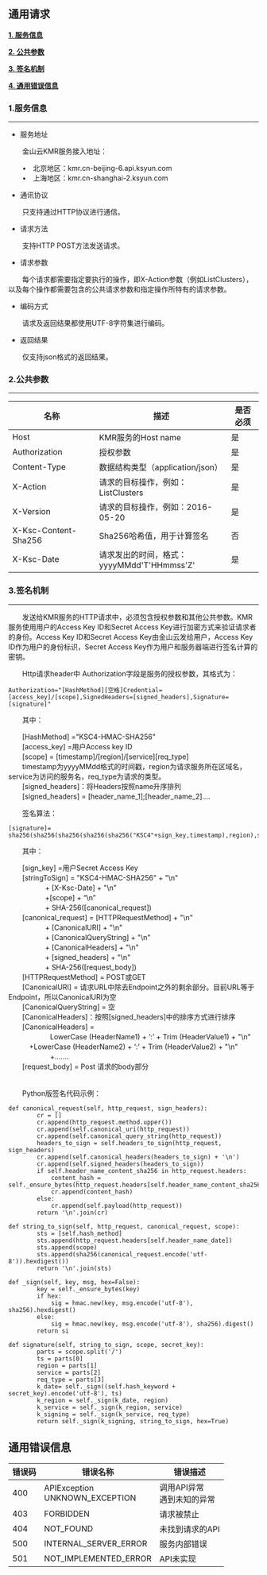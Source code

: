 ## 通用请求

 **[1. 服务信息](#fu_wu_xin_xi)**
 
 **[2. 公共参数](#gong_gong_can_shu)**
 
 **[3. 签名机制](#qian_ming_ji_zhi)**
 
 **[4. 通用错误信息](#tong_yong_cuo_wu_xin_xi)**

<h3 name="fu_wu_xin_xi" id="fu_wu_xin_xi">1.服务信息</h3>


---



* 服务地址
 
　　金山云KMR服务接入地址：
  
 　　•　北京地区：kmr.cn-beijing-6.api.ksyun.com <br/>
 　　•　上海地区：kmr.cn-shanghai-2.ksyun.com

* 通讯协议

　　只支持通过HTTP协议进行通信。

* 请求方法

　　支持HTTP POST方法发送请求。

* 请求参数

　　每个请求都需要指定要执行的操作，即X-Action参数（例如ListClusters），以及每个操作都需要包含的公共请求参数和指定操作所特有的请求参数。

* 编码方式

　　请求及返回结果都使用UTF-8字符集进行编码。

* 返回结果

　　仅支持json格式的返回结果。


<h3 name="gong_gong_can_shu" id="gong_gong_can_shu">2.公共参数</h3>


---



| 名称 | 描述 | 是否必须 |
| -- | -- | -- |
| Host | KMR服务的Host name | 是 |
| Authorization | 授权参数 | 是 |
| Content-Type | 数据结构类型（application/json） | 是 |
| X-Action | 请求的目标操作，例如：ListClusters | 是 |
| X-Version | 请求的目标操作，例如：2016-05-20 | 是 |
| X-Ksc-Content-Sha256 | Sha256哈希值，用于计算签名 | 否 |
| X-Ksc-Date | 请求发出的时间，格式：<br>yyyyMMdd'T'HHmmss'Z'  | 是 |


<h3 name="qian_ming_ji_zhi" id="qian_ming_ji_zhi">3.签名机制</h3>


---



　　发送给KMR服务的HTTP请求中，必须包含授权参数和其他公共参数。KMR服务使用用户的Access Key ID和Secret Access Key进行加密方式来验证请求者的身份。Access Key ID和Secret Access Key由金山云发给用户，Access Key ID作为用户的身份标识，Secret Access Key作为用户和服务器端进行签名计算的密钥。

　　Http请求header中 Authorization字段是服务的授权参数，其格式为：

```
Authorization="[HashMethod][空格]Credential=[access_key]/[scope],SignedHeaders=[signed_headers],Signature=[signature]"
```
　　其中：
  
　　[HashMethod] ="KSC4-HMAC-SHA256"<br>
　　[access_key] =用户Access key ID<br>
　　[scope] = [timestamp]/[region]/[service][req_type]<br>
　　timestamp为yyyyMMdd格式的时间戳，region为请求服务所在区域名，service为访问的服务名，req_type为请求的类型。<br>
　　[signed_headers]：将Headers按照name升序排列<br>
　　[signed_headers] = [header_name_1];[header_name_2]....

　　签名算法：

```
[signature]= sha256(sha256(sha256(sha256(sha256("KSC4"+sign_key,timestamp),region),service),req_type),string_to_sign)
```

　　其中：

　　[sign_key] =用户Secret Access Key<br>
　　[stringToSign] = "KSC4-HMAC-SHA256" + "\n"<br>
　　　 　　+ [X-Ksc-Date] + "\n"<br>
　　　 　　+[scope] + “\n”<br>
　　　　　 + SHA-256([canonical_request])<br>
　　[canonical_request] = [HTTPRequestMethod] + "\n"<br>
　　　　　 + [CanonicalURI] + "\n"<br>
　　　　　 + [CanonicalQueryString] + "\n"<br>
　　　　　 + [CanonicalHeaders] + "\n"<br>
　　　　　 + [signed_headers] + "\n"<br>
　　　　　 + SHA-256([request_body])<br>
　　[HTTPRequestMethod] = POST或GET<br>
　　[CanonicalURI] = 请求URL中除去Endpoint之外的剩余部分。目前URL等于Endpoint，所以CanonicalURI为空<br>
　　[CanonicalQueryString] = 空<br>
　　[CanonicalHeaders]：按照[signed_headers]中的排序方式进行排序<br>
　　[CanonicalHeaders] =<br>
　　　　　　LowerCase (HeaderName1) + ‘:’ + Trim (HeaderValue1) + "\n"<br>
     　　　+LowerCase (HeaderName2) + ‘:’ + Trim (HeaderValue2) + "\n"<br>
　　　　　　+.......<br>
　　[request_body] = Post 请求的body部分<br>
　　

　　Python版签名代码示例：

```
def canonical_request(self, http_request, sign_headers):
        cr = []
        cr.append(http_request.method.upper())
        cr.append(self.canonical_uri(http_request))
        cr.append(self.canonical_query_string(http_request))
        headers_to_sign = self.headers_to_sign(http_request, sign_headers)
        cr.append(self.canonical_headers(headers_to_sign) + '\n')
        cr.append(self.signed_headers(headers_to_sign))
        if self.header_name_content_sha256 in http_request.headers:
            content_hash = self._ensure_bytes(http_request.headers[self.header_name_content_sha256])
            cr.append(content_hash)
        else:
            cr.append(self.payload(http_request))
        return '\n'.join(cr)

def string_to_sign(self, http_request, canonical_request, scope):
        sts = [self.hash_method]
        sts.append(http_request.headers[self.header_name_date])
        sts.append(scope)
        sts.append(sha256(canonical_request.encode('utf-8')).hexdigest())
        return '\n'.join(sts)

def _sign(self, key, msg, hex=False):
        key = self._ensure_bytes(key)
        if hex:
            sig = hmac.new(key, msg.encode('utf-8'), sha256).hexdigest()
        else:
            sig = hmac.new(key, msg.encode('utf-8'), sha256).digest()
        return si

def signature(self, string_to_sign, scope, secret_key):
        parts = scope.split('/')
        ts = parts[0]
        region = parts[1]
        service = parts[2]
        req_type = parts[3]
        k_date= self._sign((self.hash_keyword + secret_key).encode('utf-8'), ts)
        k_region = self._sign(k_date, region)
        k_service = self._sign(k_region, service)
        k_signing = self._sign(k_service, req_type)
        return self._sign(k_signing, string_to_sign, hex=True)
```


## 通用错误信息

|错误码 | 错误名称 | 错误描述|
| -- | -- | -- |
|400 | APIException<br>UNKNOWN_EXCEPTION |	调用API异常<br>遇到未知的异常|
|403 |	FORBIDDEN|	请求被禁止|
|404 |	NOT_FOUND|	未找到请求的API |
|500 |	INTERNAL_SERVER_ERROR|	服务内部错误 |
|501 |	NOT_IMPLEMENTED_ERROR|	API未实现 |
